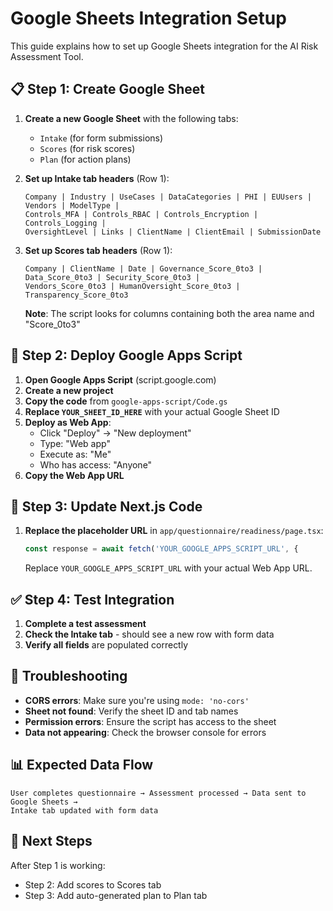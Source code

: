 # Google Sheets Integration Setup

This guide explains how to set up Google Sheets integration for the AI Risk Assessment Tool.

## 📋 **Step 1: Create Google Sheet**

1. **Create a new Google Sheet** with the following tabs:
   - `Intake` (for form submissions)
   - `Scores` (for risk scores)
   - `Plan` (for action plans)

2. **Set up Intake tab headers** (Row 1):
   ```
   Company | Industry | UseCases | DataCategories | PHI | EUUsers | Vendors | ModelType | 
   Controls_MFA | Controls_RBAC | Controls_Encryption | Controls_Logging | 
   OversightLevel | Links | ClientName | ClientEmail | SubmissionDate
   ```

3. **Set up Scores tab headers** (Row 1):
   ```
   Company | ClientName | Date | Governance_Score_0to3 | Data_Score_0to3 | Security_Score_0to3 | 
   Vendors_Score_0to3 | HumanOversight_Score_0to3 | Transparency_Score_0to3
   ```
   
   **Note**: The script looks for columns containing both the area name and "Score_0to3"

## 🔧 **Step 2: Deploy Google Apps Script**

1. **Open Google Apps Script** (script.google.com)
2. **Create a new project**
3. **Copy the code** from `google-apps-script/Code.gs`
4. **Replace `YOUR_SHEET_ID_HERE`** with your actual Google Sheet ID
5. **Deploy as Web App**:
   - Click "Deploy" → "New deployment"
   - Type: "Web app"
   - Execute as: "Me"
   - Who has access: "Anyone"
6. **Copy the Web App URL**

## 🔗 **Step 3: Update Next.js Code**

1. **Replace the placeholder URL** in `app/questionnaire/readiness/page.tsx`:
   ```typescript
   const response = await fetch('YOUR_GOOGLE_APPS_SCRIPT_URL', {
   ```
   Replace `YOUR_GOOGLE_APPS_SCRIPT_URL` with your actual Web App URL.

## ✅ **Step 4: Test Integration**

1. **Complete a test assessment**
2. **Check the Intake tab** - should see a new row with form data
3. **Verify all fields** are populated correctly

## 🚨 **Troubleshooting**

- **CORS errors**: Make sure you're using `mode: 'no-cors'`
- **Sheet not found**: Verify the sheet ID and tab names
- **Permission errors**: Ensure the script has access to the sheet
- **Data not appearing**: Check the browser console for errors

## 📊 **Expected Data Flow**

```
User completes questionnaire → Assessment processed → Data sent to Google Sheets → 
Intake tab updated with form data
```

## 🔄 **Next Steps**

After Step 1 is working:
- Step 2: Add scores to Scores tab
- Step 3: Add auto-generated plan to Plan tab
